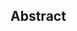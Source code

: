 <!-- This is the suggested template for new PRs. When opening a pull request to submit your CIP, use an abbreviated title for the file name, `cip-ID.md`, where "ID" is the CIP ID. The title should be 44 characters or fewer. -->
<!-- Provide a simplified and layman-accessible explanation of the CIP. -->


## Abstract

<!-- A short (~200 words) description of the technical issue being addressed. -->
